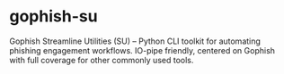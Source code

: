 # gophish-su
Gophish Streamline Utilities (SU) – Python CLI toolkit for automating phishing engagement workflows. IO-pipe friendly, centered on Gophish with full coverage for other commonly used tools.

